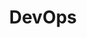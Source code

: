 ---
title: DevOps
slug: devops
description: مصطلح شامل ومتعدد الجوانب يتضمن عددا من العلوم والمفاهيم بداخله
extends: _layouts.category
section: body
---